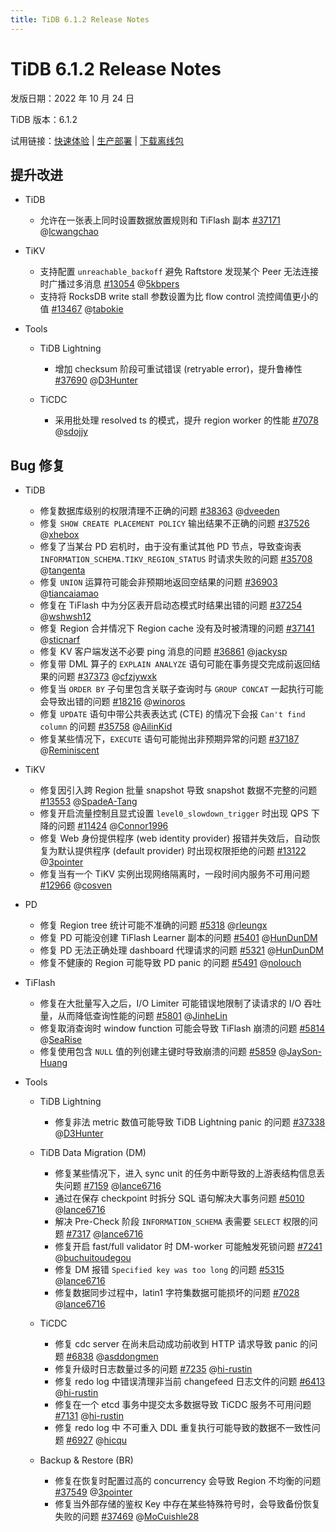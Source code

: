 ```yaml
---
title: TiDB 6.1.2 Release Notes
---
```


# TiDB 6.1.2 Release Notes

发版日期：2022 年 10 月 24 日

TiDB 版本：6.1.2

试用链接：[快速体验](https://docs.pingcap.com/zh/tidb/v6.1/quick-start-with-tidb) | [生产部署](https://docs.pingcap.com/zh/tidb/v6.1/production-deployment-using-tiup) | [下载离线包](https://cn.pingcap.com/product-community/)

## 提升改进

+ TiDB

    - 允许在一张表上同时设置数据放置规则和 TiFlash 副本 [#37171](https://github.com/pingcap/tidb/issues/37171) @[lcwangchao](https://github.com/lcwangchao)

+ TiKV

    - 支持配置 `unreachable_backoff` 避免 Raftstore 发现某个 Peer 无法连接时广播过多消息 [#13054](https://github.com/tikv/tikv/issues/13054) @[5kbpers](https://github.com/5kbpers)
    - 支持将 RocksDB write stall 参数设置为比 flow control 流控阈值更小的值 [#13467](https://github.com/tikv/tikv/issues/13467) @[tabokie](https://github.com/tabokie)

+ Tools

    + TiDB Lightning

        - 增加 checksum 阶段可重试错误 (retryable error)，提升鲁棒性 [#37690](https://github.com/pingcap/tidb/issues/37690) @[D3Hunter](https://github.com/D3Hunter)

    + TiCDC

        - 采用批处理 resolved ts 的模式，提升 region worker 的性能 [#7078](https://github.com/pingcap/tiflow/issues/7078) @[sdojjy](https://github.com/sdojjy)

## Bug 修复

+ TiDB

    - 修复数据库级别的权限清理不正确的问题 [#38363](https://github.com/pingcap/tidb/issues/38363) @[dveeden](https://github.com/dveeden)
    - 修复 `SHOW CREATE PLACEMENT POLICY` 输出结果不正确的问题 [#37526](https://github.com/pingcap/tidb/issues/37526) @[xhebox](https://github.com/xhebox)
    - 修复了当某台 PD 宕机时，由于没有重试其他 PD 节点，导致查询表 `INFORMATION_SCHEMA.TIKV_REGION_STATUS` 时请求失败的问题 [#35708](https://github.com/pingcap/tidb/issues/35708) @[tangenta](https://github.com/tangenta)
    - 修复 `UNION` 运算符可能会非预期地返回空结果的问题 [#36903](https://github.com/pingcap/tidb/issues/36903) @[tiancaiamao](https://github.com/tiancaiamao)
    - 修复在 TiFlash 中为分区表开启动态模式时结果出错的问题 [#37254](https://github.com/pingcap/tidb/issues/37254) @[wshwsh12](https://github.com/wshwsh12)
    - 修复 Region 合并情况下 Region cache 没有及时被清理的问题 [#37141](https://github.com/pingcap/tidb/issues/37141) @[sticnarf](https://github.com/sticnarf)
    - 修复 KV 客户端发送不必要 ping 消息的问题 [#36861](https://github.com/pingcap/tidb/issues/36861) @[jackysp](https://github.com/jackysp)
    - 修复带 DML 算子的 `EXPLAIN ANALYZE` 语句可能在事务提交完成前返回结果的问题 [#37373](https://github.com/pingcap/tidb/issues/37373) @[cfzjywxk](https://github.com/cfzjywxk)
    - 修复当 `ORDER BY` 子句里包含关联子查询时与 `GROUP CONCAT` 一起执行可能会导致出错的问题 [#18216](https://github.com/pingcap/tidb/issues/18216) @[winoros](https://github.com/winoros)
    - 修复 `UPDATE` 语句中带公共表表达式 (CTE) 的情况下会报 `Can't find column` 的问题 [#35758](https://github.com/pingcap/tidb/issues/35758) @[AilinKid](https://github.com/AilinKid)
    - 修复某些情况下，`EXECUTE` 语句可能抛出非预期异常的问题 [#37187](https://github.com/pingcap/tidb/issues/37187) @[Reminiscent](https://github.com/Reminiscent)

+ TiKV

    - 修复因引入跨 Region 批量 snapshot 导致 snapshot 数据不完整的问题 [#13553](https://github.com/tikv/tikv/issues/13553) @[SpadeA-Tang](https://github.com/SpadeA-Tang)
    - 修复开启流量控制且显式设置 `level0_slowdown_trigger` 时出现 QPS 下降的问题 [#11424](https://github.com/tikv/tikv/issues/11424) @[Connor1996](https://github.com/Connor1996)
    - 修复 Web 身份提供程序 (web identity provider) 报错并失效后，自动恢复为默认提供程序 (default provider) 时出现权限拒绝的问题 [#13122](https://github.com/tikv/tikv/issues/13122) @[3pointer](https://github.com/3pointer)
    - 修复当有一个 TiKV 实例出现网络隔离时，一段时间内服务不可用问题 [#12966](https://github.com/tikv/tikv/issues/12966) @[cosven](https://github.com/cosven)

+ PD

    - 修复 Region tree 统计可能不准确的问题 [#5318](https://github.com/tikv/pd/issues/5318) @[rleungx](https://github.com/rleungx)
    - 修复 PD 可能没创建 TiFlash Learner 副本的问题 [#5401](https://github.com/tikv/pd/issues/5401) @[HunDunDM](https://github.com/HunDunDM)
    - 修复 PD 无法正确处理 dashboard 代理请求的问题 [#5321](https://github.com/tikv/pd/issues/5321) @[HunDunDM](https://github.com/HunDunDM)
    - 修复不健康的 Region 可能导致 PD panic 的问题 [#5491](https://github.com/tikv/pd/issues/5491) @[nolouch](https://github.com/nolouch)

+ TiFlash

    - 修复在大批量写入之后，I/O Limiter 可能错误地限制了读请求的 I/O 吞吐量，从而降低查询性能的问题 [#5801](https://github.com/pingcap/tiflash/issues/5801) @[JinheLin](https://github.com/JinheLin)
    - 修复取消查询时 window function 可能会导致 TiFlash 崩溃的问题 [#5814](https://github.com/pingcap/tiflash/issues/5814) @[SeaRise](https://github.com/SeaRise)
    - 修复使用包含 `NULL` 值的列创建主键时导致崩溃的问题 [#5859](https://github.com/pingcap/tiflash/issues/5859) @[JaySon-Huang](https://github.com/JaySon-Huang)

+ Tools

    + TiDB Lightning

        - 修复非法 metric 数值可能导致 TiDB Lightning panic 的问题 [#37338](https://github.com/pingcap/tidb/issues/37338) @[D3Hunter](https://github.com/D3Hunter)

    + TiDB Data Migration (DM)

        - 修复某些情况下，进入 sync unit 的任务中断导致的上游表结构信息丢失问题 [#7159](https://github.com/pingcap/tiflow/issues/7159) @[lance6716](https://github.com/lance6716)
        - 通过在保存 checkpoint 时拆分 SQL 语句解决大事务问题 [#5010](https://github.com/pingcap/tiflow/issues/5010) @[lance6716](https://github.com/lance6716)
        - 解决 Pre-Check 阶段 `INFORMATION_SCHEMA` 表需要 `SELECT` 权限的问题 [#7317](https://github.com/pingcap/tiflow/issues/7317) @[lance6716](https://github.com/lance6716)
        - 修复开启 fast/full validator 时 DM-worker 可能触发死锁问题 [#7241](https://github.com/pingcap/tiflow/issues/7241) @[buchuitoudegou](https://github.com/buchuitoudegou)
        - 修复 DM 报错 `Specified key was too long` 的问题 [#5315](https://github.com/pingcap/tiflow/issues/5315) @[lance6716](https://github.com/lance6716)
        - 修复数据同步过程中，latin1 字符集数据可能损坏的问题 [#7028](https://github.com/pingcap/tiflow/issues/7028) @[lance6716](https://github.com/lance6716)

    + TiCDC

        - 修复 cdc server 在尚未启动成功前收到 HTTP 请求导致 panic 的问题 [#6838](https://github.com/pingcap/tiflow/issues/6838) @[asddongmen](https://github.com/asddongmen)
        - 修复升级时日志数量过多的问题 [#7235](https://github.com/pingcap/tiflow/issues/7235) @[hi-rustin](https://github.com/hi-rustin)
        - 修复 redo log 中错误清理非当前 changefeed 日志文件的问题 [#6413](https://github.com/pingcap/tiflow/issues/6413) @[hi-rustin](https://github.com/hi-rustin)
        - 修复在一个 etcd 事务中提交太多数据导致 TiCDC 服务不可用问题 [#7131](https://github.com/pingcap/tiflow/issues/7131) @[hi-rustin](https://github.com/hi-rustin)
        - 修复 redo log 中 不可重入 DDL 重复执行可能导致的数据不一致性问题 [#6927](https://github.com/pingcap/tiflow/issues/6927) @[hicqu](https://github.com/hicqu)

    + Backup & Restore (BR)

        - 修复在恢复时配置过高的 concurrency 会导致 Region 不均衡的问题 [#37549](https://github.com/pingcap/tidb/issues/37549) @[3pointer](https://github.com/3pointer)
        - 修复当外部存储的鉴权 Key 中存在某些特殊符号时，会导致备份恢复失败的问题 [#37469](https://github.com/pingcap/tidb/issues/37469) @[MoCuishle28](https://github.com/MoCuishle28)
